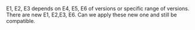 
E1, E2, E3 depends on E4, E5, E6 of versions or specific range of versions.
There are new E1, E2,E3, E6. Can we apply these new one and still be compatible.